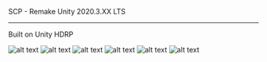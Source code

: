 SCP - Remake Unity 2020.3.XX LTS

---------------------------------------
Built on Unity HDRP

![alt text](https://i.imgur.com/2Biml9q.jpg)
![alt text](https://i.imgur.com/NDN6HUw.jpg)
![alt text](https://i.imgur.com/6aYrlxg.png)
![alt text](https://i.imgur.com/jroIboB.png)
![alt text](https://i.imgur.com/52gqt2f.png)
![alt text](https://i.imgur.com/T9hZU4Q.png)
